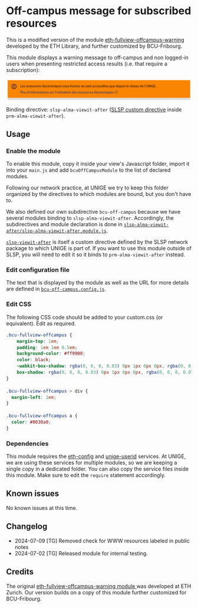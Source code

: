 # Off-campus message for subscribed resources

This is a modified version of the module [eth-fullview-offcampus-warning ](https://gitlab.com/ethlibrary/slsp/customization-eth-view/-/tree/master/js/modules/prm-alma-delivery-after/eth-fullview-offcampus-warning)
developed by the ETH Library, and further customized by BCU-Fribourg.

This module displays a warning message to off-campus and non logged-in users when presenting restricted access results 
(i.e. that require a subscription):

![Screenshot of the Primo catalogue showing a warning message.](bcu-off-campus.png)

Binding directive: `slsp-alma-viewit-after` ([SLSP custom directive](https://github.com/Swiss-Library-Service-Platform/swisscovery/blob/main/41SLSP_NETWORK-VU1_UNION/js/slsp-archives-viewit/js/slsp-archives-viewit.module.js) inside `prm-alma-viewit-after`).

## Usage

### Enable the module

To enable this module, copy it inside your view's Javascript folder, import it into your `main.js` and add `bcuOffCampusModule` to the list of declared modules.

Following our network practice, at UNIGE we try to keep this folder organized by the directives to which modules are bound, but you don't have to. 

We also defined our own subdirective `bcu-off-campus` because we have several modules binding to `slsp-alma-viewit-after`.
Accordingly, the subdirectives and module declaration is done in [`slsp-alma-viewit-after/slsp-alma-viewit-after.module.js`](../slsp-alma-viewit-after.module.js).

[`slsp-viewit-after`](https://github.com/Swiss-Library-Service-Platform/swisscovery/blob/main/41SLSP_NETWORK-VU1_UNION/js/slsp-archives-viewit/js/slsp-archives-viewit.module.js) is itself a custom directive defined by the SLSP network package to which UNIGE is part of.
If you want to use this module outside of SLSP, you will need to edit it so it binds to `prm-alma-viewit-after` instead.

### Edit configuration file

The text that is displayed by the module as well as the URL for more details are defined in [`bcu-off-campus.config.js`](bcu-off-campus.config.js).

### Edit CSS

The following CSS code should be added to your custom.css (or equivalent). Edit as required.

```CSS
.bcu-fullview-offcampus {
    margin-top: 1em;
    padding: 1em 1em 0.5em;
    background-color: #ff9900;
    color: black;
    -webkit-box-shadow: rgba(0, 0, 0, 0.03) 0px 1px 0px 0px, rgba(0, 0, 0, 0.07) 0px 5px 5px -3px;
    box-shadow: rgba(0, 0, 0, 0.03) 0px 1px 0px 0px, rgba(0, 0, 0, 0.07) 0px 5px 5px -3px;
}

.bcu-fullview-offcampus > div {
  margin-left: 1em;
}

.bcu-fullview-offcampus a {
  color: #0030a0;
}
```

### Dependencies

This module requires the [eth-config](../../services/eth-config.service.js) and [unige-userid](../../services/unige-userid.service.js)
services. At UNIGE, we are using these services for multiple modules, 
so we are keeping a single copy in a dedicated  folder. You can also copy the service files inside this module. Make sure to edit the 
`require` statement accordingly.

## Known issues

No known issues at this time.

## Changelog

* 2024-07-09 [TG] Removed check for WWW resources labeled in public notes
* 2024-07-02 [TG] Released module for internal testing.

## Credits

The original [eth-fullview-offcampus-warning module ](https://gitlab.com/ethlibrary/slsp/customization-eth-view/-/tree/master/js/modules/prm-alma-delivery-after/eth-fullview-offcampus-warning) was developed at ETH Zurich. Our version builds on a copy of this module further customized for BCU-Fribourg.